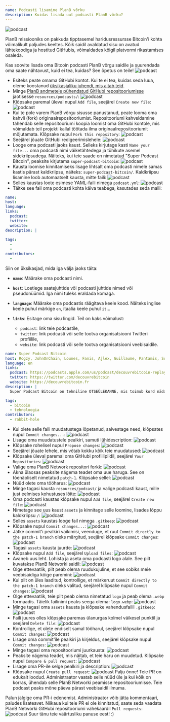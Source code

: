 ```yaml
---
name: Podcasti lisamine PlanB võrku
description: Kuidas lisada uut podcasti PlanB võrku?
---
```

![podcast](assets/cover.webp)

PlanB missiooniks on pakkuda tipptasemel haridusressursse Bitcoin'i kohta võimalikult paljudes keeltes. Kõik saidil avaldatud sisu on avatud lähtekoodiga ja hostitud GitHubis, võimaldades kõigil platvormi rikastamises osaleda.

Kas soovite lisada oma Bitcoin podcasti PlanB võrgu saidile ja suurendada oma saate nähtavust, kuid ei tea, kuidas? See õpetus on teile!
![podcast](assets/01.webp)
- Esiteks peate omama GitHubi kontot. Kui te ei tea, kuidas seda luua, oleme koostanud [üksikasjaliku juhendi, mis aitab teid](https://planb.network/tutorials/others/create-github-account).
- Minge [PlanB andmetele pühendatud GitHubi repositooriumisse](https://github.com/PlanB-Network/bitcoin-educational-content/tree/dev/resources/podcasts) jaotisesse `resources/podcasts/`:
![podcast](assets/02.webp)
- Klõpsake paremal üleval nupul `Add file`, seejärel `Create new file`:
![podcast](assets/03.webp)
- Kui te pole varem PlanB võrgu sisusse panustanud, peate looma oma kahvli (fork) originaalrepositooriumist. Repositooriumi kahveldamine tähendab selle repositooriumi koopia loomist oma GitHubi kontole, mis võimaldab teil projekti kallal töötada ilma originaalrepositooriumit mõjutamata. Klõpsake nupul `Fork this repository`:
![podcast](assets/04.webp)
- Seejärel jõuate GitHubi redigeerimislehele:
![podcast](assets/05.webp)
- Looge oma podcasti jaoks kaust. Selleks kirjutage kasti `Name your file...` oma podcasti nimi väiketähtedega ja tühikute asemel sidekriipsudega. Näiteks, kui teie saade on nimetatud "Super Podcast Bitcoin", peaksite kirjutama `super-podcast-bitcoin`:
![podcast](assets/06.webp)
- Kausta loomise kinnitamiseks lisage lihtsalt oma podcasti nimele samas kastis pärast kaldkriipsu, näiteks: `super-podcast-bitcoin/`. Kaldkriipsu lisamine loob automaatselt kausta, mitte faili:
![podcast](assets/07.webp)
- Selles kaustas loote esimese YAML-faili nimega `podcast.yml`:
![podcast](assets/08.webp)
- Täitke see fail oma podcasti kohta käiva teabega, kasutades seda malli:

```yaml
name: 
host: 
language: 
links:
  podcast: 
  twitter: 
  website: 
description: |
  
tags:
  - 
  - 
contributors:
  - 
```

Siin on üksikasjad, mida iga välja jaoks täita:

- **`name`**: Määrake oma podcasti nimi.
- **`host`**: Loetlege saatejuhtide või podcasti juhtide nimed või pseudonüümid. Iga nimi tuleks eraldada komaga.
- **`language`**: Määrake oma podcastis räägitava keele kood. Näiteks inglise keele puhul märkige `en`, itaalia keele puhul `it`...

- **`links`**: Esitage oma sisu lingid. Teil on kaks võimalust:
	- `podcast`: link teie podcastile,
	- `twitter`: link podcasti või selle tootva organisatsiooni Twitteri profiilile,
	- `website`: link podcasti või selle tootva organisatsiooni veebisaidile.
```yaml
name: Super Podcast Bitcoin
host: Rogzy, JohnOnChain, Lounes, Fanis, Ajlex, Guillaume, Pantamis, Sosthene, Loic
language: en
links:
  podcast: https://podcasts.apple.com/us/podcast/decouvrebitcoin-replay/id1693844092
  twitter: https://twitter.com/decouvrebitcoin
  website: https://decouvrebitcoin.fr
description: |
  Super Podcast Bitcoin on tehniline OTSEÜLEKANNE, mis toimub kord nädalas Twitteris, et süveneda Bitcoin'i protokolli, teise kihi lahendustesse ja kõigesse, mis paneb pea ringi käima. Meie saatejuhid Lounes, Pantamis, Loïc ja Sosthene vastavad teie küsimustele ja pakuvad maailma kõige tehnilisemat saadet Bitcoin'i teemal.

tags:
  - bitcoin
  - tehnoloogia
contributors:
  - rabbit-hole
```

- Kui olete selle faili muudatustega lõpetanud, salvestage need, klõpsates nupul `Commit changes...`:
![podcast](assets/10.webp)
- Lisage oma muudatustele pealkiri, samuti lühidescription:
![podcast](assets/11.webp)
- Klõpsake rohelisel nupul `Propose changes`:
![podcast](assets/12.webp)
- Seejärel jõuate lehele, mis võtab kokku kõik teie muudatused:
![podcast](assets/13.webp)
- Klõpsake üleval paremal oma GitHubi profiilipildil, seejärel `Your Repositories`:
![podcast](assets/14.webp)
- Valige oma PlanB Network repositori forkk:
![podcast](assets/15.webp)
- Akna ülaosas peaksite nägema teadet oma uue haruga. See on tõenäoliselt nimetatud `patch-1`. Klõpsake sellel:
![podcast](assets/16.webp)
- Nüüd olete oma tööharus:
![podcast](assets/17.webp)
- Minge tagasi kausta `resources/podcast/` ja valige podcasti kaust, mille just eelmises kohustuses lõite: ![podcast](assets/18.webp)
- Oma podcasti kaustas klõpsake nupul `Add file`, seejärel `Create new file`:
![podcast](assets/19.webp)
- Nimetage see uus kaust `assets` ja kinnitage selle loomine, lisades lõppu kaldkriipsu `/`:
![podcast](assets/20.webp)
- Selles `assets` kaustas looge fail nimega `.gitkeep`:
![podcast](assets/21.webp)
- Klõpsake nupul `Commit changes...`:
![podcast](assets/22.webp)
- Jätke commit'i pealkiri vaikimisi, veenduge, et ruut `Commit directly to the patch-1 branch` oleks märgitud, seejärel klõpsake `Commit changes`:
![podcast](assets/23.webp)
- Tagasi `assets` kausta juurde:
![podcast](assets/24.webp)
- Klõpsake nupul `Add file`, seejärel `Upload files`:
![podcast](assets/25.webp)
- Avaneb uus leht. Lohista ja aseta oma podcasti logo alale. See pilt kuvatakse PlanB Networki saidil: ![podcast](assets/26.webp)
- Olge ettevaatlik, pilt peab olema ruudukujuline, et see sobiks meie veebisaidiga kõige paremini: ![podcast](assets/27.webp)
- Kui pilt on üles laaditud, kontrollige, et märkeruut `Commit directly to the patch-1 branch` oleks valitud, seejärel klõpsake nupul `Commit changes`: ![podcast](assets/28.webp)
- Olge ettevaatlik, teie pilt peab olema nimetatud `logo` ja peab olema `.webp` formaadis. Täielik failinimi peaks seega olema: `logo.webp`: ![podcast](assets/29.webp)
- Minge tagasi oma `assets` kausta ja klõpsake vahendusfailil `.gitkeep`: ![podcast](assets/30.webp)
- Faili juures olles klõpsake paremas ülanurgas kolmel väikesel punktil ja seejärel `Delete file`: ![podcast](assets/31.webp)
- Kontrollige, et olete endiselt samal tööharul, seejärel klõpsake nupul `Commit changes`: ![podcast](assets/32.webp)
- Lisage oma commit'ile pealkiri ja kirjeldus, seejärel klõpsake nupul `Commit changes`: ![podcast](assets/33.webp)
- Minge tagasi oma repositooriumi juurkausta: ![podcast](assets/34.webp)
- Peaksite nägema teadet, mis näitab, et teie haru on muudetud. Klõpsake nupul `Compare & pull request`: ![podcast](assets/35.webp)
- Lisage oma PR-ile selge pealkiri ja description: ![podcast](assets/36.webp)
- Klõpsake nupul `Create pull request`: ![podcast](assets/37.webp)
Palju õnne! Teie PR on edukalt loodud. Administraator vaatab selle nüüd üle ja kui kõik on korras, ühendab selle PlanB Networki peamisse repositooriumisse. Teie podcast peaks mõne päeva pärast veebisaidil ilmuma.

Palun jälgige oma PR-i edenemist. Administraator võib jätta kommentaari, paludes lisateavet. Niikaua kui teie PR ei ole kinnitatud, saate seda vaadata PlanB Networki GitHubi repositooriumi vahekaardil `Pull requests`: ![podcast](assets/38.webp)
Suur tänu teie väärtusliku panuse eest! :)
